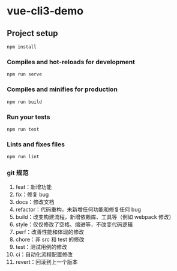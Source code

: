 # vue-cli3-demo

## Project setup
```
npm install
```

### Compiles and hot-reloads for development
```
npm run serve
```

### Compiles and minifies for production
```
npm run build
```

### Run your tests
```
npm run test
```

### Lints and fixes files
```
npm run lint
```

### git 规范
<!-- https://blog.csdn.net/ligang2585116/article/details/80284819 -->
1. feat：新增功能
1. fix：修复 bug
1. docs：修改文档
1. refactor：代码重构，未新增任何功能和修复任何 bug
1. build：改变构建流程，新增依赖库、工具等（例如 webpack 修改）
1. style：仅仅修改了空格、缩进等，不改变代码逻辑
1. perf：改善性能和体现的修改
1. chore：非 src 和 test 的修改
1. test：测试用例的修改
1. ci：自动化流程配置修改
1. revert：回滚到上一个版本
